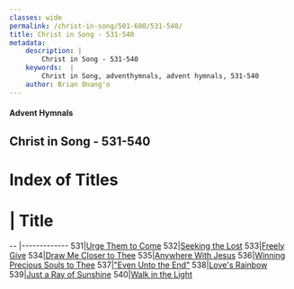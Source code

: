 ```yaml
---
classes: wide
permalink: /christ-in-song/501-600/531-540/
title: Christ in Song - 531-540
metadata:
    description: |
        Christ in Song - 531-540
    keywords:  |
        Christ in Song, adventhymnals, advent hymnals, 531-540
    author: Brian Onang'o
---
```


#### Advent Hymnals
## Christ in Song - 531-540

# Index of Titles
# | Title                        
-- |-------------
531|[Urge Them to Come](/christ-in-song/501-600/531-540/Urge-Them-to-Come)
532|[Seeking the Lost](/christ-in-song/501-600/531-540/Seeking-the-Lost)
533|[Freely Give](/christ-in-song/501-600/531-540/Freely-Give)
534|[Draw Me Closer to Thee](/christ-in-song/501-600/531-540/Draw-Me-Closer-to-Thee)
535|[Anywhere With Jesus](/christ-in-song/501-600/531-540/Anywhere-With-Jesus)
536|[Winning Precious Souls to Thee](/christ-in-song/501-600/531-540/Winning-Precious-Souls-to-Thee)
537|["Even Unto the End"](/christ-in-song/501-600/531-540/"Even-Unto-the-End")
538|[Love's Rainbow](/christ-in-song/501-600/531-540/Love's-Rainbow)
539|[Just a Ray of Sunshine](/christ-in-song/501-600/531-540/Just-a-Ray-of-Sunshine)
540|[Walk in the Light](/christ-in-song/501-600/531-540/Walk-in-the-Light)